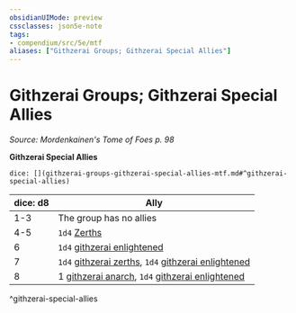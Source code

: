 ```yaml
---
obsidianUIMode: preview
cssclasses: json5e-note
tags:
- compendium/src/5e/mtf
aliases: ["Githzerai Groups; Githzerai Special Allies"]
---
```

# Githzerai Groups; Githzerai Special Allies
*Source: Mordenkainen's Tome of Foes p. 98* 

**Githzerai Special Allies**

`dice: [](githzerai-groups-githzerai-special-allies-mtf.md#^githzerai-special-allies)`

| dice: d8 | Ally |
|----------|------|
| 1-3 | The group has no allies |
| 4-5 | `1d4` [Zerths](/2-Mechanics/CLI/bestiary/humanoid/githzerai-zerth.md) |
| 6 | `1d4` [githzerai enlightened](/2-Mechanics/CLI/bestiary/humanoid/githzerai-enlightened-mpmm.md) |
| 7 | `1d4` [githzerai zerths](/2-Mechanics/CLI/bestiary/humanoid/githzerai-zerth.md), `1d4` [githzerai enlightened](/2-Mechanics/CLI/bestiary/humanoid/githzerai-enlightened-mpmm.md) |
| 8 | 1 [githzerai anarch](/2-Mechanics/CLI/bestiary/humanoid/githzerai-anarch-mpmm.md), `1d4` [githzerai enlightened](/2-Mechanics/CLI/bestiary/humanoid/githzerai-enlightened-mpmm.md) |
^githzerai-special-allies